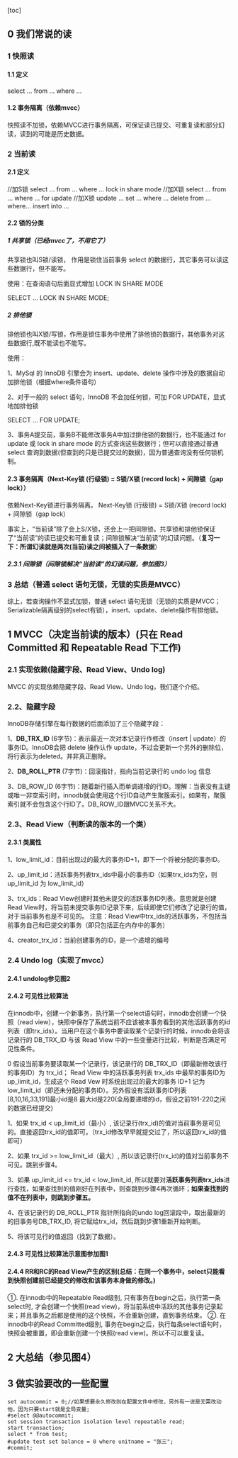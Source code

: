 [toc]

## 0 我们常说的读

### 1 快照读

#### 1.1 定义

select ... from ... where ...

#### 1.2 事务隔离（依赖mvcc）

快照读不加锁，依赖MVCC进行事务隔离，可保证读已提交、可重复读和部分幻读，读到的可能是历史数据。

### 2 当前读

#### 2.1 定义

//加S锁
select ... from ... where ... lock in share mode
//加X锁
select ... from ... where ... for update
//加X锁
update ... set ... where ...
delete from ... where...
insert into ... 

#### 2.2 锁的分类

##### 1 共享锁（已经mvcc了，不用它了）

共享锁也叫S锁/读锁， 作用是锁住当前事务 select 的数据行，其它事务可以读这些数据行，但不能写。

使用：在查询语句后面显式增加 LOCK IN SHARE MODE

SELECT ... LOCK IN SHARE MODE;

##### 2 排他锁

排他锁也叫X锁/写锁，作用是锁住事务中使用了排他锁的数据行，其他事务对这些数据行,既不能读也不能写。

使用：

1、MySql 的 InnoDB 引擎会为 insert、update、delete 操作中涉及的数据自动加排他锁（根据where条件语句）

2、对于一般的 select 语句，InnoDB 不会加任何锁，可加 FOR UPDATE，显式地加排他锁

SELECT ... FOR UPDATE;

3、事务A提交前，事务B不能修改事务A中加过排他锁的数据行，也不能通过 for update 或 lock in share mode 的方式查询这些数据行；但可以直接通过普通 select 查询到数据(但查到的只是已提交过的数据)，因为普通查询没有任何锁机制。

#### 2.3 事务隔离（Next-Key锁 (行级锁) = S锁/X锁 (record lock) + 间隙锁（gap lock））

依赖Next-Key锁进行事务隔离。
Next-Key锁 (行级锁) = S锁/X锁 (record lock) + 间隙锁（gap lock）

事实上，“当前读”除了会上S/X锁，还会上一把间隙锁。共享锁和排他锁保证了“当前读”的读已提交和可重复读；间隙锁解决“当前读”的幻读问题。（**复习一下：所谓幻读就是两次(当前)读之间被插入了一条数据**）

##### 2.3.1 间隙锁（间隙锁解决“当前读”的幻读问题，参加图3）
### 3 总结（普通 select 语句无锁，无锁的实质是MVCC）
综上，若查询操作不显式加锁，普通 select 语句无锁（无锁的实质是MVCC；Serializable隔离级别的select有锁），insert、update、delete操作有排他锁。

## 1 MVCC（决定当前读的版本）(只在 Read Committed 和 Repeatable Read 下工作)
### 2.1 实现依赖(隐藏字段、Read View、Undo log)
MVCC 的实现依赖隐藏字段、Read View、Undo log，我们逐个介绍。

### 2.2、隐藏字段
InnoDB存储引擎在每行数据的后面添加了三个隐藏字段：

1、**DB_TRX_ID** (6字节)：表示最近一次对本记录行作修改（insert | update）的事务ID。InnoDB会把 delete 操作认作 update，不过会更新一个另外的删除位，将行表示为deleted。并非真正删除。

2、**DB_ROLL_PTR** (7字节)：回滚指针，指向当前记录行的 undo log 信息

3、DB_ROW_ID (6字节)：随着新行插入而单调递增的行ID。理解：当表没有主键或唯一非空索引时，innodb就会使用这个行ID自动产生聚簇索引。如果有，聚簇索引就不会包含这个行ID了。DB_ROW_ID跟MVCC关系不大。

### 2.3、Read View（判断读的版本的一个类）
#### 2.3.1 类属性

1、low_limit_id：目前出现过的最大的事务ID+1，即下一个将被分配的事务ID。

2、up_limit_id：活跃事务列表trx_ids中最小的事务ID（如果trx_ids为空，则up_limit_id 为 low_limit_id）

3、trx_ids：Read View创建时其他未提交的活跃事务ID列表。意思就是创建Read View时，将当前未提交事务ID记录下来，后续即使它们修改了记录行的值，对于当前事务也是不可见的。
注意：Read View中trx_ids的活跃事务，不包括当前事务自己和已提交的事务（即只包括正在内存中的事务）

4、creator_trx_id：当前创建事务的ID，是一个递增的编号

### 2.4 Undo log（实现了mvcc）

#### 2.4.1 undolog参见图2

#### 2.4.2 可见性比较算法

在innodb中，创建一个新事务，执行第一个select语句时，innodb会创建一个快照（read view），快照中保存了系统当前不应该被本事务看到的其他活跃事务的id列表（即trx_ids）。当用户在这个事务中要读取某个记录行的时候，innodb会将该记录行的 DB_TRX_ID 与该 Read View 中的一些变量进行比较，判断是否满足可见性条件。

0 假设当前事务要读取某一个记录行，该记录行的 DB_TRX_ID（即最新修改该行的事务ID）为 trx_id；
Read View 中的活跃事务列表 trx_ids 中最早的事务ID为 up_limit_id，生成这个 Read Vew 时系统出现过的最大的事务 ID+1 记为 low_limit_id（即还未分配的事务ID）。另外假设有活跃事务ID列表 [8,10,16,33,191]最小id是8   最大id是220(全局要递增的id，假设之前191-220之间的数据已经提交)

1、如果 trx_id < up_limit_id（最小）, 该记录行(trx_id)的值对当前事务是可见的。直接返回trx_id的值即可。（trx_id修改早早就提交过了，所以返回trx_id的值即可）

2、如果 trx_id >= low_limit_id（最大）, 所以该记录行(trx_id)的值对当前事务不可见。跳到步骤4。

3、如果 up_limit_id <= trx_id < low_limit_id, 所以就要对**活跃事务列表trx_ids**进行查找，如果查找到的值刚好在列表中，则查跳到步骤4再次循环；**如果查找到的值不在列表中，则跳到步骤五。**

4、在该记录行的 DB_ROLL_PTR 指针所指向的undo log回滚段中，取出最新的的旧事务号DB_TRX_ID, 将它赋给trx_id，然后跳到步骤1重新开始判断。

5、将该可见行的值返回（找到了数据）。

#### 2.4.3 可见性比较算法示意图参加图1

#### 2.4.4 RR和RC的Read View产生的区别(总结：在同一个事务中，select只能看到快照创建前已经提交的修改和该事务本身做的修改。)

①. 在innodb中的Repeatable Read级别, 只有事务在begin之后，执行第一条select时, 才会创建一个快照(read view)，将当前系统中活跃的其他事务记录起来；并且事务之后都是使用的这个快照，不会重新创建，直到事务结束。
②. 在innodb中的Read Committed级别, 事务在begin之后，执行每条select语句时，快照会被重置，即会重新创建一个快照(read view)。所以不可以重复读。

## 2 大总结（参见图4）

## 3 做实验要改的一些配置

```
set autocommit = 0;//如果想要永久修改则在配置文件中修改，另外有一说是无需改动他，因为只要start就是全局变量;
#select @@autocommit;
set session transaction isolation level repeatable read;
start transaction;
select * from test;
#update test set balance = 0 where unitname = "张三";
#commit;
```


